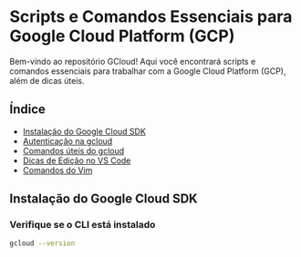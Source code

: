 # Scripts e Comandos Essenciais para Google Cloud Platform (GCP)

Bem-vindo ao repositório GCloud! Aqui você encontrará scripts e comandos essenciais para trabalhar com a Google Cloud Platform (GCP), além de dicas úteis.

## Índice

- [Instalação do Google Cloud SDK](#instalação-do-google-cloud-sdk)
- [Autenticação na gcloud](#autenticação-na-gcloud)
- [Comandos úteis do gcloud](#comandos-úteis-do-gcloud)
- [Dicas de Edição no VS Code](#dicas-de-edição-no-vs-code)
- [Comandos do Vim](#comandos-do-vim)

## Instalação do Google Cloud SDK

### Verifique se o CLI está instalado

```sh
gcloud --version
